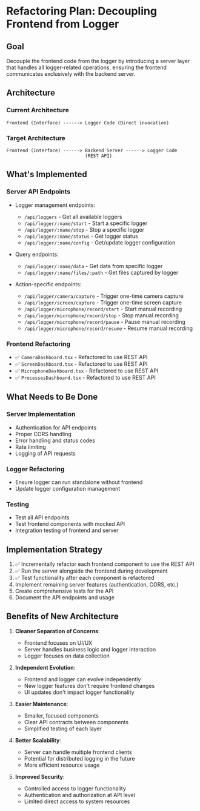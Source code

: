 # Refactoring Plan: Decoupling Frontend from Logger

## Goal
Decouple the frontend code from the logger by introducing a server layer that handles all logger-related operations, ensuring the frontend communicates exclusively with the backend server.

## Architecture

### Current Architecture
```
Frontend (Interface) ------> Logger Code (Direct invocation)
```

### Target Architecture
```
Frontend (Interface) ------> Backend Server ------> Logger Code
                             (REST API)
```

## What's Implemented

### Server API Endpoints
- Logger management endpoints:
  - `/api/loggers` - Get all available loggers
  - `/api/logger/:name/start` - Start a specific logger
  - `/api/logger/:name/stop` - Stop a specific logger
  - `/api/logger/:name/status` - Get logger status
  - `/api/logger/:name/config` - Get/update logger configuration

- Query endpoints:
  - `/api/logger/:name/data` - Get data from specific logger
  - `/api/logger/:name/files/:path` - Get files captured by logger

- Action-specific endpoints:
  - `/api/logger/camera/capture` - Trigger one-time camera capture
  - `/api/logger/screen/capture` - Trigger one-time screen capture
  - `/api/logger/microphone/record/start` - Start manual recording
  - `/api/logger/microphone/record/stop` - Stop manual recording
  - `/api/logger/microphone/record/pause` - Pause manual recording
  - `/api/logger/microphone/record/resume` - Resume manual recording

### Frontend Refactoring
- ✅ `CameraDashboard.tsx` - Refactored to use REST API
- ✅ `ScreenDashboard.tsx` - Refactored to use REST API
- ✅ `MicrophoneDashboard.tsx` - Refactored to use REST API
- ✅ `ProcessesDashboard.tsx` - Refactored to use REST API

## What Needs to Be Done

### Server Implementation
- Authentication for API endpoints
- Proper CORS handling
- Error handling and status codes
- Rate limiting
- Logging of API requests

### Logger Refactoring
- Ensure logger can run standalone without frontend
- Update logger configuration management

### Testing
- Test all API endpoints
- Test frontend components with mocked API
- Integration testing of frontend and server

## Implementation Strategy
1. ✅ Incrementally refactor each frontend component to use the REST API
2. ✅ Run the server alongside the frontend during development
3. ✅ Test functionality after each component is refactored
4. Implement remaining server features (authentication, CORS, etc.)
5. Create comprehensive tests for the API
6. Document the API endpoints and usage

## Benefits of New Architecture
1. **Cleaner Separation of Concerns**:
   - Frontend focuses on UI/UX
   - Server handles business logic and logger interaction
   - Logger focuses on data collection

2. **Independent Evolution**:
   - Frontend and logger can evolve independently
   - New logger features don't require frontend changes
   - UI updates don't impact logger functionality

3. **Easier Maintenance**:
   - Smaller, focused components
   - Clear API contracts between components
   - Simplified testing of each layer

4. **Better Scalability**:
   - Server can handle multiple frontend clients
   - Potential for distributed logging in the future
   - More efficient resource usage

5. **Improved Security**:
   - Controlled access to logger functionality
   - Authentication and authorization at API level
   - Limited direct access to system resources 